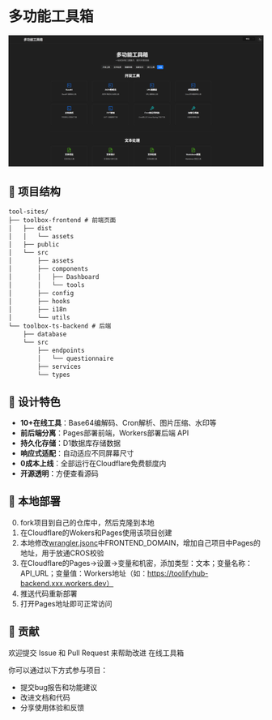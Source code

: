 # 多功能工具箱
![Snipaste_2025-08-14_00-47-58.png](pages.png)
## 📁 项目结构
```
tool-sites/
├── toolbox-frontend # 前端页面
│   ├── dist
│   │   └── assets
│   ├── public
│   └── src
│       ├── assets
│       ├── components
│       │   ├── Dashboard
│       │   └── tools
│       ├── config
│       ├── hooks
│       ├── i18n
│       └── utils
└── toolbox-ts-backend # 后端
    ├── database
    └── src
        ├── endpoints
        │   └── questionnaire
        ├── services
        └── types
```

## 🎨 设计特色

- **10+在线工具**：Base64编解码、Cron解析、图片压缩、水印等
- **前后端分离**：Pages部署前端，Workers部署后端 API
- **持久化存储**：D1数据库存储数据
- **响应式适配**：自动适应不同屏幕尺寸
- **0成本上线**：全部运行在Cloudflare免费额度内
- **开源透明**：方便查看源码


## 🔧 本地部署

0. fork项目到自己的仓库中，然后克隆到本地
1. 在Cloudflare的Wokers和Pages使用该项目创建
2. 本地修改[wrangler.jsonc](toolbox-ts-backend/wrangler.jsonc)中FRONTEND_DOMAIN，增加自己项目中Pages的地址，用于放通CROS校验
3. 在Cloudflare的Pages->设置->变量和机密，添加类型：文本；变量名称：API_URL；变量值：Workers地址（如：https://toolifyhub-backend.xxx.workers.dev）
4. 推送代码重新部署
5. 打开Pages地址即可正常访问

## 🤝 贡献

欢迎提交 Issue 和 Pull Request 来帮助改进 在线工具箱

你可以通过以下方式参与项目：
- 提交bug报告和功能建议
- 改进文档和代码
- 分享使用体验和反馈